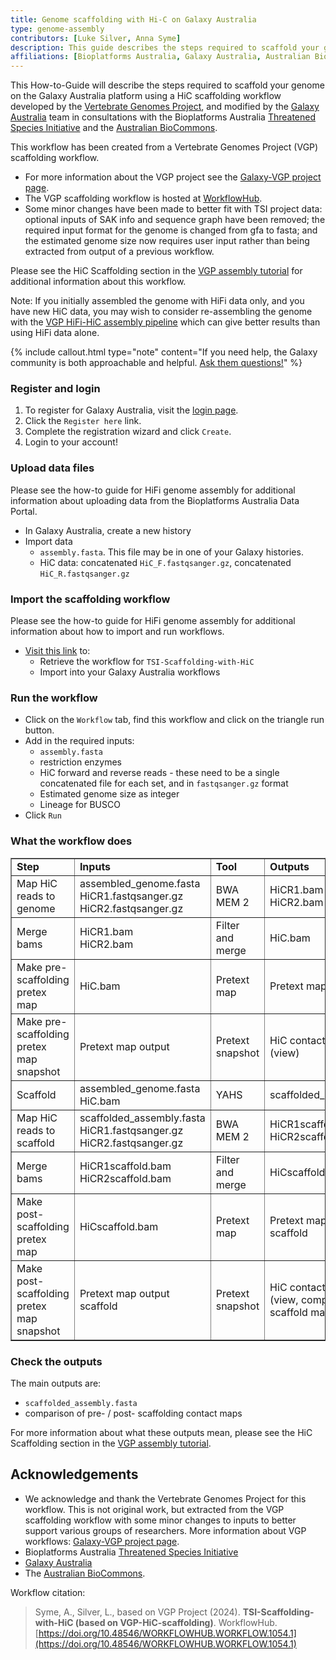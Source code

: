 ```yaml
---
title: Genome scaffolding with Hi-C on Galaxy Australia
type: genome-assembly
contributors: [Luke Silver, Anna Syme]
description: This guide describes the steps required to scaffold your genome on the Galaxy Australia platform using HiC data
affiliations: [Bioplatforms Australia, Galaxy Australia, Australian BioCommons, Threatened Species Initiative]
---
```


This How-to-Guide will describe the steps required to scaffold your genome on the Galaxy Australia platform using a HiC scaffolding workflow developed by the [Vertebrate Genomes Project](https://vertebrategenomesproject.org/), and modified by the [Galaxy Australia](https://usegalaxy.org.au/) team in consultations with the Bioplatforms Australia [Threatened Species Initiative](https://threatenedspeciesinitiative.com/) and the [Australian BioCommons](https://www.biocommons.org.au/).

This workflow has been created from a Vertebrate Genomes Project (VGP) scaffolding workflow. 
* For more information about the VGP project see the [Galaxy-VGP project page](https://galaxyproject.org/projects/vgp).
* The VGP scaffolding workflow is hosted at [WorkflowHub](https://workflowhub.eu/workflows/625).
* Some minor changes have been made to better fit with TSI project data: optional inputs of SAK info and sequence graph have been removed; the required input format for the genome is changed from gfa to fasta; and the estimated genome size now requires user input rather than being extracted from output of a previous workflow.

Please see the HiC Scaffolding section in the [VGP assembly tutorial](https://training.galaxyproject.org/training-material/topics/assembly/tutorials/vgp_genome_assembly/tutorial.html) for additional information about this workflow. 

Note: If you initially assembled the genome with HiFi data only, and you have new HiC data, you may wish to consider re-assembling the genome with the [VGP HiFi-HiC assembly pipeline](https://workflowhub.eu/workflows/612) which can give better results than using HiFi data alone. 

{% include callout.html type="note" content="If you need help, the Galaxy community is both approachable and helpful. [Ask them questions!](https://help.galaxyproject.org/)" %}

### Register and login

1. To register for Galaxy Australia, visit the [login page](https://usegalaxy.org.au/login).
2. Click the ```Register here``` link.
3. Complete the registration wizard and click ```Create```.
4. Login to your account!

### Upload data files

Please see the how-to guide for HiFi genome assembly for additional information about uploading data from the Bioplatforms Australia Data Portal.

* In Galaxy Australia, create a new history
* Import data
    * ```assembly.fasta```. This file may be in one of your Galaxy histories.
    * HiC data: concatenated ```HiC_F.fastqsanger.gz```, concatenated ```HiC_R.fastqsanger.gz```
  
### Import the scaffolding workflow

Please see the how-to guide for HiFi genome assembly for additional information about how to import and run workflows. 

* [Visit this link](https://usegalaxy.org.au/workflows/trs_import?trs_server=workflowhub.eu&run_form=true&trs_id=1054) to:
   - Retrieve the workflow for `TSI-Scaffolding-with-HiC`
   - Import into your Galaxy Australia workflows

### Run the workflow

* Click on the `Workflow` tab, find this workflow and click on the triangle run button.
* Add in the required inputs:
    * `assembly.fasta`
    * restriction enzymes
    * HiC forward and reverse reads - these need to be a single concatenated file for each set, and in `fastqsanger.gz` format
    * Estimated genome size as integer
    * Lineage for BUSCO
* Click `Run`

### What the workflow does

<table border="1">
  <tr>
    <td><strong>Step</strong></td>
    <td><strong>Inputs</strong></td>
    <td><strong>Tool</strong></td>
    <td><strong>Outputs</strong></td>
  </tr>
  <tr>
    <td>Map HiC reads to genome</td>
    <td>assembled_genome.fasta<br>HiCR1.fastqsanger.gz<br>HiCR2.fastqsanger.gz</td>
    <td>BWA MEM 2</td>
    <td>HiCR1.bam<br>HiCR2.bam</td>
  </tr>
  <tr>
    <td>Merge bams</td>
    <td>HiCR1.bam<br>HiCR2.bam</td>
    <td>Filter and merge</td>
    <td>HiC.bam</td>
  </tr>
  <tr>
    <td>Make pre-scaffolding pretex map</td>
    <td>HiC.bam</td>
    <td>Pretext map</td>
    <td>Pretext map output</td>
  </tr>
  <tr>
    <td>Make pre-scaffolding pretex map snapshot</td>
    <td>Pretext map output</td>
    <td>Pretext snapshot</td>
    <td>HiC contact map<br>(view)</td>
  </tr>
  <tr>
    <td>Scaffold</td>
    <td>assembled_genome.fasta<br>HiC.bam</td>
    <td>YAHS</td>
    <td>scaffolded_assembly.fasta</td>
  </tr>
  <tr>
    <td>Map HiC reads to scaffold</td>
    <td>scaffolded_assembly.fasta<br>HiCR1.fastqsanger.gz<br>HiCR2.fastqsanger.gz</td>
    <td>BWA MEM 2</td>
    <td>HiCR1scaffold.bam<br>HiCR2scaffold.bam</td>
  </tr>
  <tr>
    <td>Merge bams</td>
    <td>HiCR1scaffold.bam<br>HiCR2scaffold.bam</td>
    <td>Filter and merge</td>
    <td>HiCscaffold.bam</td>
  </tr>
  <tr>
    <td>Make post-scaffolding pretex map</td>
    <td>HiCscaffold.bam</td>
    <td>Pretext map</td>
    <td>Pretext map output scaffold</td>
  </tr>
  <tr>
    <td>Make post-scaffolding pretex map snapshot</td>
    <td>Pretext map output scaffold</td>
    <td>Pretext snapshot</td>
    <td>HiC contact map scaffold<br>(view, compare to pre-scaffold map)</td>
  </tr>
</table>


### Check the outputs

The main outputs are:
* `scaffolded_assembly.fasta`
* comparison of pre- / post- scaffolding contact maps

For more information about what these outputs mean, please see the HiC Scaffolding section in the [VGP assembly tutorial](https://training.galaxyproject.org/training-material/topics/assembly/tutorials/vgp_genome_assembly/tutorial.html).

## Acknowledgements

* We acknowledge and thank the Vertebrate Genomes Project for this workflow. This is not original work, but extracted from the VGP scaffolding workflow with some minor changes to inputs to better support various groups of researchers. More information about VGP workflows: [Galaxy-VGP project page](https://galaxyproject.org/projects/vgp).
* Bioplatforms Australia [Threatened Species Initiative](https://threatenedspeciesinitiative.com/)
* [Galaxy Australia](https://usegalaxy.org.au/)
* The [Australian BioCommons](https://www.biocommons.org.au/).

Workflow citation: 

> Syme, A., Silver, L., based on VGP Project (2024). **TSI-Scaffolding-with-HiC (based on VGP-HiC-scaffolding)**. WorkflowHub. [https://doi.org/10.48546/WORKFLOWHUB.WORKFLOW.1054.1](https://doi.org/10.48546/WORKFLOWHUB.WORKFLOW.1054.1)

  



